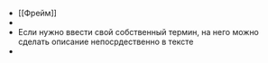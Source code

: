 - [[Фрейм]]
-
- Если нужно ввести свой собственный термин, на него можно сделать описание непосрдественно в тексте
-